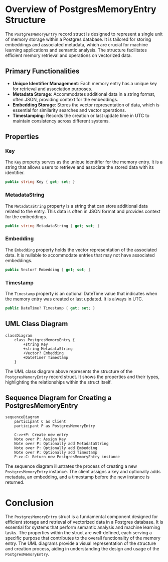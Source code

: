 # Overview of PostgresMemoryEntry Structure

The `PostgresMemoryEntry` record struct is designed to represent a single unit of memory storage within a Postgres database. It is tailored for storing embeddings and associated metadata, which are crucial for machine learning applications and semantic analysis. The structure facilitates efficient memory retrieval and operations on vectorized data.

## Primary Functionalities

- **Unique Identifier Management**: Each memory entry has a unique key for retrieval and association purposes.
- **Metadata Storage**: Accommodates additional data in a string format, often JSON, providing context for the embeddings.
- **Embedding Storage**: Stores the vector representation of data, which is essential for similarity searches and vector operations.
- **Timestamping**: Records the creation or last update time in UTC to maintain consistency across different systems.

## Properties

### Key

The `Key` property serves as the unique identifier for the memory entry. It is a string that allows users to retrieve and associate the stored data with its identifier.

```csharp
public string Key { get; set; }
```

### MetadataString

The `MetadataString` property is a string that can store additional data related to the entry. This data is often in JSON format and provides context for the embeddings.

```csharp
public string MetadataString { get; set; }
```

### Embedding

The `Embedding` property holds the vector representation of the associated data. It is nullable to accommodate entries that may not have associated embeddings.

```csharp
public Vector? Embedding { get; set; }
```

### Timestamp

The `Timestamp` property is an optional DateTime value that indicates when the memory entry was created or last updated. It is always in UTC.

```csharp
public DateTime? Timestamp { get; set; }
```

## UML Class Diagram

```mermaid
classDiagram
    class PostgresMemoryEntry {
        +string Key
        +string MetadataString
        +Vector? Embedding
        +DateTime? Timestamp
    }
```

The UML class diagram above represents the structure of the `PostgresMemoryEntry` record struct. It shows the properties and their types, highlighting the relationships within the struct itself.

## Sequence Diagram for Creating a PostgresMemoryEntry

```mermaid
sequenceDiagram
    participant C as Client
    participant P as PostgresMemoryEntry

    C->>+P: Create new entry
    Note over P: Assign Key
    Note over P: Optionally add MetadataString
    Note over P: Optionally add Embedding
    Note over P: Optionally add Timestamp
    P->>-C: Return new PostgresMemoryEntry instance
```

The sequence diagram illustrates the process of creating a new `PostgresMemoryEntry` instance. The client assigns a key and optionally adds metadata, an embedding, and a timestamp before the new instance is returned.

# Conclusion

The `PostgresMemoryEntry` struct is a fundamental component designed for efficient storage and retrieval of vectorized data in a Postgres database. It is essential for systems that perform semantic analysis and machine learning tasks. The properties within the struct are well-defined, each serving a specific purpose that contributes to the overall functionality of the memory entry. The UML diagrams provide a visual representation of the structure and creation process, aiding in understanding the design and usage of the `PostgresMemoryEntry`.